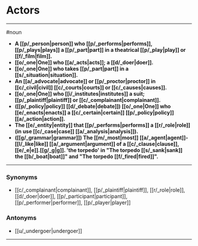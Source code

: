 # Actors
---
#noun
- **A [[p/_person|person]] who [[p/_performs|performs]], [[p/_plays|plays]] a [[p/_part|part]] in a theatrical [[p/_play|play]] or [[f/_film|film]].**
- **[[o/_one|One]] who [[a/_acts|acts]]; a [[d/_doer|doer]].**
- **[[o/_one|One]] who takes [[p/_part|part]] in a [[s/_situation|situation]].**
- **An [[a/_advocate|advocate]] or [[p/_proctor|proctor]] in [[c/_civil|civil]] [[c/_courts|courts]] or [[c/_causes|causes]].**
- **[[o/_one|One]] who [[i/_institutes|institutes]] a suit; [[p/_plaintiff|plaintiff]] or [[c/_complainant|complainant]].**
- **([[p/_policy|policy]] [[d/_debate|debate]]) [[o/_one|One]] who [[e/_enacts|enacts]] a [[c/_certain|certain]] [[p/_policy|policy]] [[a/_action|action]].**
- **The [[e/_entity|entity]] that [[p/_performs|performs]] a [[r/_role|role]] (in use [[c/_case|case]] [[a/_analysis|analysis]]).**
- **([[g/_grammar|grammar]]) The [[m/_most|most]] [[a/_agent|agent]]-[[l/_like|like]] [[a/_argument|argument]] of a [[c/_clause|clause]], [[e/_e|e]].[[g/_g|g]]. 'the torpedo' in "The torpedo [[s/_sank|sank]] the [[b/_boat|boat]]" and "The torpedo [[f/_fired|fired]]".**
---
### Synonyms
- [[c/_complainant|complainant]], [[p/_plaintiff|plaintiff]], [[r/_role|role]], [[d/_doer|doer]], [[p/_participant|participant]], [[p/_performer|performer]], [[p/_player|player]]
### Antonyms
- [[u/_undergoer|undergoer]]
---
